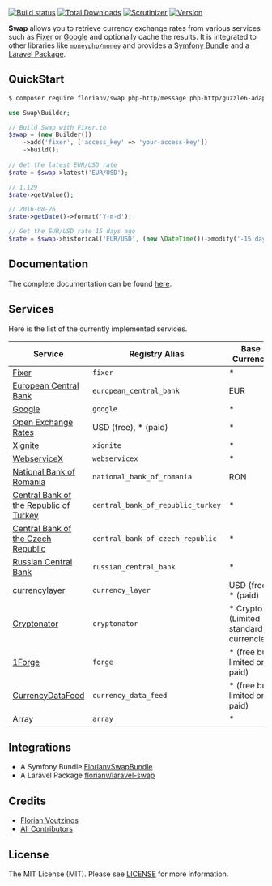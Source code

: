 [![Build status](http://img.shields.io/travis/florianv/swap.svg?style=flat-square)](https://travis-ci.org/florianv/swap)
[![Total Downloads](https://img.shields.io/packagist/dt/florianv/swap.svg?style=flat-square)](https://packagist.org/packages/florianv/swap)
[![Scrutinizer](https://img.shields.io/scrutinizer/g/florianv/swap.svg?style=flat-square)](https://scrutinizer-ci.com/g/florianv/swap)
[![Version](http://img.shields.io/packagist/v/florianv/swap.svg?style=flat-square)](https://packagist.org/packages/florianv/swap)

**Swap** allows you to retrieve currency exchange rates from various services such as [Fixer](http://fixer.io) or [Google](https://google.com/) and optionally cache the results.
It is integrated to other libraries like [`moneyphp/money`](https://github.com/moneyphp/money) and provides
a [Symfony Bundle](https://github.com/florianv/FlorianvSwapBundle) and a [Laravel Package](https://github.com/florianv/laravel-swap).

## QuickStart

```bash
$ composer require florianv/swap php-http/message php-http/guzzle6-adapter
```

```php
use Swap\Builder;

// Build Swap with Fixer.io
$swap = (new Builder())
    ->add('fixer', ['access_key' => 'your-access-key'])
    ->build();
    
// Get the latest EUR/USD rate
$rate = $swap->latest('EUR/USD');

// 1.129
$rate->getValue();

// 2016-08-26
$rate->getDate()->format('Y-m-d');

// Get the EUR/USD rate 15 days ago
$rate = $swap->historical('EUR/USD', (new \DateTime())->modify('-15 days'));
```

## Documentation

The complete documentation can be found [here](https://github.com/florianv/swap/blob/master/doc/readme.md).

## Services

Here is the list of the currently implemented services.

| Service | Registry Alias | Base Currency | Quote Currency | Historical |
|----------------------------------------------------------------|---------------|----------------------|----------------|----------------|
| [Fixer](http://fixer.io) | `fixer` | * | * | Yes |
| [European Central Bank](http://www.ecb.europa.eu/home/html/index.en.html) | `european_central_bank` | EUR | * | Yes |
| [Google](http://www.google.com/finance) | `google` | * | * | No |
| [Open Exchange Rates](https://openexchangerates.org) | USD (free), * (paid) | * | Yes |
| [Xignite](https://www.xignite.com) | `xignite` | * | * | Yes |
| [WebserviceX](http://www.webservicex.net/ws/default.aspx) | `webservicex` | * | * | No |
| [National Bank of Romania](http://www.bnr.ro) | `national_bank_of_romania` | RON | * | No |
| [Central Bank of the Republic of Turkey](http://www.tcmb.gov.tr) | `central_bank_of_republic_turkey` | * | TRY | No |
| [Central Bank of the Czech Republic](http://www.cnb.cz) | `central_bank_of_czech_republic` | * | CZK | No |
| [Russian Central Bank](http://http://www.cbr.ru) | `russian_central_bank` | * | RUB | Yes |
| [currencylayer](https://currencylayer.com) | `currency_layer` | USD (free), * (paid) | * | Yes |
| [Cryptonator](https://www.cryptonator.com) | `cryptonator` | * Crypto (Limited standard currencies) | * Crypto (Limited standard currencies)  | No |
| [1Forge](https://1forge.com) | `forge` | * (free but limited or paid) | * (free but limited or paid) | No |
| [CurrencyDataFeed](https://currencydatafeed.com) | `currency_data_feed` | * (free but limited or paid) | * (free but limited or paid) | No |
| Array | `array` | * | * | Yes |

## Integrations

- A Symfony Bundle [FlorianvSwapBundle](https://github.com/florianv/FlorianvSwapBundle)
- A Laravel Package [florianv/laravel-swap](https://github.com/florianv/laravel-swap)

## Credits

- [Florian Voutzinos](https://github.com/florianv)
- [All Contributors](https://github.com/florianv/swap/contributors)

## License

The MIT License (MIT). Please see [LICENSE](https://github.com/florianv/swap/blob/master/LICENSE) for more information.
